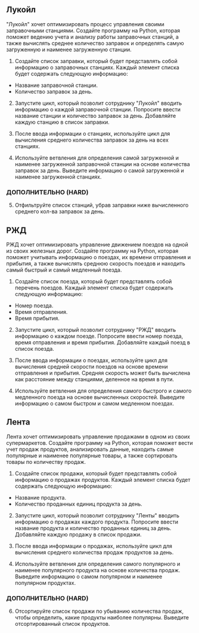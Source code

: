 ## Лукойл
"Лукойл" хочет оптимизировать процесс управления своими заправочными станциями. Создайте программу на Python, которая поможет ведению учета и анализу работы заправочных станций, а также вычислять среднее количество заправок и определять самую загруженную и наименее загруженную станции.

1. Создайте список заправки, который будет представлять собой информацию о заправочных станциях. Каждый элемент списка будет содержать следующую информацию:

- Название заправочной станции.
- Количество заправок за день.
2. Запустите цикл, который позволит сотруднику "Лукойл" вводить информацию о каждой заправочной станции. Попросите ввести название станции и количество заправок за день. Добавляйте каждую станцию в список заправки.

3. После ввода информации о станциях, используйте цикл для вычисления среднего количества заправок за день на всех станциях.

4. Используйте ветвления для определения самой загруженной и наименее загруженной заправочной станции на основе количества заправок за день. Выведите информацию о самой загруженной и наименее загруженной станциях.
### ДОПОЛНИТЕЛЬНО (HARD)

5. Отфильтруйте список станций, убрав заправки ниже вычисленного среднего кол-ва заправок за день.

## РЖД 
РЖД хочет оптимизировать управление движением поездов на одной из своих железных дорог. Создайте программу на Python, которая поможет учитывать информацию о поездах, их времени отправления и прибытия, а также вычислять среднюю скорость поездов и находить самый быстрый и самый медленный поезда.

1. Создайте список поезда, который будет представлять собой перечень поездов. Каждый элемент списка будет содержать следующую информацию:

- Номер поезда.
- Время отправления.
- Время прибытия.

2. Запустите цикл, который позволит сотруднику "РЖД" вводить информацию о каждом поезде. Попросите ввести номер поезда, время отправления и время прибытия. Добавляйте каждый поезд в список поезда.

3. После ввода информации о поездах, используйте цикл для вычисления средней скорости поездов на основе времени отправления и прибытия. Средняя скорость может быть вычислена как расстояние между станциями, деленное на время в пути.

4. Используйте ветвления для определения самого быстрого и самого медленного поезда на основе вычисленных скоростей. Выведите информацию о самом быстром и самом медленном поездах.

## Лента 
Лента хочет оптимизировать управление продажами в одном из своих супермаркетов. Создайте программу на Python, которая поможет вести учет продаж продуктов, анализировать данные, находить самые популярные и наименее популярные товары, а также сортировать товары по количеству продаж.

1. Создайте список продажи, который будет представлять собой информацию о продажах продуктов. Каждый элемент списка будет содержать следующую информацию:

- Название продукта.
- Количество проданных единиц продукта за день.

2. Запустите цикл, который позволит сотруднику "Ленты" вводить информацию о продажах каждого продукта. Попросите ввести название продукта и количество проданных единиц за день. Добавляйте каждую продажу в список продажи.

3. После ввода информации о продажах, используйте цикл для вычисления среднего количества продаж продуктов за день.

4. Используйте ветвления для определения самого популярного и наименее популярного продукта на основе количества продаж. Выведите информацию о самом популярном и наименее популярном продуктах.

### ДОПОЛНИТЕЛЬНО (HARD)
6. Отсортируйте список продажи по убыванию количества продаж, чтобы определить, какие продукты наиболее популярны. Выведите отсортированный список продуктов.